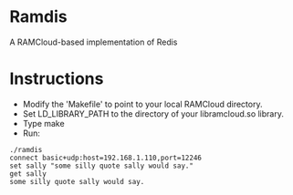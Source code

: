 # Ramdis
A RAMCloud-based implementation of Redis

# Instructions
 - Modify the 'Makefile' to point to your local RAMCloud directory.
 - Set LD_LIBRARY_PATH to the directory of your libramcloud.so library.
 - Type make
 - Run:
```
./ramdis
connect basic+udp:host=192.168.1.110,port=12246
set sally "some silly quote sally would say."
get sally
some silly quote sally would say.
```
